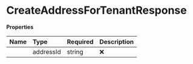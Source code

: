 # CreateAddressForTenantResponse



**Properties**

| Name | Type | Required | Description |
| :-------- | :----------| :----------| :----------|
    | addressId | string | ❌ |  |




<!-- This file was generated by liblab | https://liblab.com/ -->